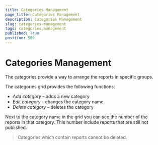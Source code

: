 ```yaml
---
title: Categories Management
page_title: Categories Management
description: Categories Management
slug: categories-management
tags: categories,management
published: True
position: 500
---
```


# Categories Management



The categories provide a way to arrange the reports in specific groups.

The categories grid provides the following functions:

  - _Add category_ – adds a new category
  - _Edit category_ – changes the category name
  - _Delete category_ – deletes the category

Next to the category name in the grid you can see the number of the reports in that category. This number include reports that are still not published.
>Categories which contain reports cannot be deleted.
